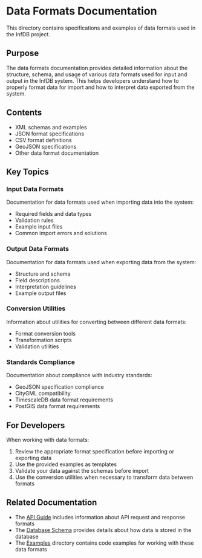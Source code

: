 # Data Formats Documentation

This directory contains specifications and examples of data formats used in the InfDB project.

## Purpose

The data formats documentation provides detailed information about the structure, schema, and usage of various data formats used for input and output in the InfDB system. This helps developers understand how to properly format data for import and how to interpret data exported from the system.

## Contents

- XML schemas and examples
- JSON format specifications
- CSV format definitions
- GeoJSON specifications
- Other data format documentation

## Key Topics

### Input Data Formats

Documentation for data formats used when importing data into the system:
- Required fields and data types
- Validation rules
- Example input files
- Common import errors and solutions

### Output Data Formats

Documentation for data formats used when exporting data from the system:
- Structure and schema
- Field descriptions
- Interpretation guidelines
- Example output files

### Conversion Utilities

Information about utilities for converting between different data formats:
- Format conversion tools
- Transformation scripts
- Validation utilities

### Standards Compliance

Documentation about compliance with industry standards:
- GeoJSON specification compliance
- CityGML compatibility
- TimescaleDB data format requirements
- PostGIS data format requirements

## For Developers

When working with data formats:

1. Review the appropriate format specification before importing or exporting data
2. Use the provided examples as templates
3. Validate your data against the schemas before import
4. Use the conversion utilities when necessary to transform data between formats

## Related Documentation

- The [API Guide](../development/api_guide.md) includes information about API request and response formats
- The [Database Schema](../development/database_schema.md) provides details about how data is stored in the database
- The [Examples](../examples/) directory contains code examples for working with these data formats